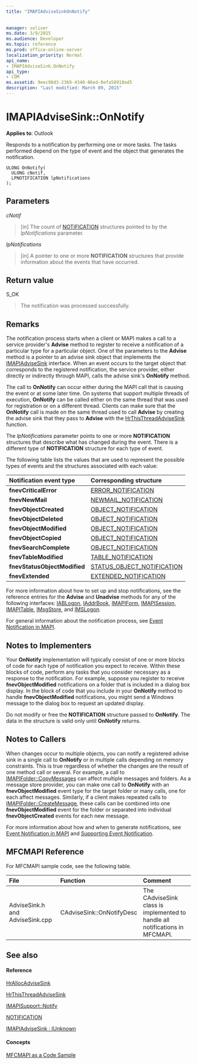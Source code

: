 ```yaml
---
title: "IMAPIAdviseSinkOnNotify"
 
 
manager: soliver
ms.date: 3/9/2015
ms.audience: Developer
ms.topic: reference
ms.prod: office-online-server
localization_priority: Normal
api_name:
- IMAPIAdviseSink.OnNotify
api_type:
- COM
ms.assetid: 9eec90d3-2369-4340-86ed-0efa58918ed5
description: "Last modified: March 09, 2015"
---
```


# IMAPIAdviseSink::OnNotify

  
  
**Applies to**: Outlook 
  
Responds to a notification by performing one or more tasks. The tasks performed depend on the type of event and the object that generates the notification. 
  
```
ULONG OnNotify(
  ULONG cNotif,
  LPNOTIFICATION lpNotifications
);
```

## Parameters

 _cNotif_
  
> [in] The count of [NOTIFICATION](notification.md) structures pointed to by the  _lpNotifications_ parameter. 
    
 _lpNotifications_
  
> [in] A pointer to one or more **NOTIFICATION** structures that provide information about the events that have occurred. 
    
## Return value

S_OK 
  
> The notification was processed successfully.
    
## Remarks

The notification process starts when a client or MAPI makes a call to a service provider's **Advise** method to register to receive a notification of a particular type for a particular object. One of the parameters to the **Advise** method is a pointer to an advise sink object that implements the [IMAPIAdviseSink](imapiadvisesinkiunknown.md) interface. When an event occurs to the target object that corresponds to the registered notification, the service provider, either directly or indirectly through MAPI, calls the advise sink's **OnNotify** method. 
  
The call to **OnNotify** can occur either during the MAPI call that is causing the event or at some later time. On systems that support multiple threads of execution, **OnNotify** can be called either on the same thread that was used for registration or on a different thread. Clients can make sure that the **OnNotify** call is made on the same thread used to call **Advise** by creating the advise sink that they pass to **Advise** with the [HrThisThreadAdviseSink](hrthisthreadadvisesink.md) function. 
  
The  _lpNotifications_ parameter points to one or more **NOTIFICATION** structures that describe what has changed during the event. There is a different type of **NOTIFICATION** structure for each type of event. 
  
The following table lists the values that are used to represent the possible types of events and the structures associated with each value:
  
|**Notification event type**|**Corresponding structure**|
|:-----|:-----|
|**fnevCriticalError** <br/> |[ERROR_NOTIFICATION](error_notification.md) <br/> |
|**fnevNewMail** <br/> |[NEWMAIL_NOTIFICATION](newmail_notification.md) <br/> |
|**fnevObjectCreated** <br/> |[OBJECT_NOTIFICATION](object_notification.md) <br/> |
|**fnevObjectDeleted** <br/> |[OBJECT_NOTIFICATION](object_notification.md) <br/> |
|**fnevObjectModified** <br/> |[OBJECT_NOTIFICATION](object_notification.md) <br/> |
|**fnevObjectCopied** <br/> |[OBJECT_NOTIFICATION](object_notification.md) <br/> |
|**fnevSearchComplete** <br/> |[OBJECT_NOTIFICATION](object_notification.md) <br/> |
|**fnevTableModified** <br/> |[TABLE_NOTIFICATION](table_notification.md) <br/> |
|**fnevStatusObjectModified** <br/> |[STATUS_OBJECT_NOTIFICATION](status_object_notification.md) <br/> |
|**fnevExtended** <br/> |[EXTENDED_NOTIFICATION](extended_notification.md) <br/> |
   
For more information about how to set up and stop notifications, see the reference entries for the **Advise** and **Unadvise** methods for any of the following interfaces: [IABLogon](iablogoniunknown.md), [IAddrBook](iaddrbookimapiprop.md), [IMAPIForm](imapiformiunknown.md), [IMAPISession](imapisessioniunknown.md), [IMAPITable](imapitableiunknown.md), [IMsgStore](imsgstoreimapiprop.md), and [IMSLogon](imslogoniunknown.md). 
  
For general information about the notification process, see [Event Notification in MAPI](event-notification-in-mapi.md). 
  
## Notes to Implementers

Your **OnNotify** implementation will typically consist of one or more blocks of code for each type of notification you expect to receive. Within these blocks of code, perform any tasks that you consider necessary as a response to the notification. For example, suppose you register to receive **fnevObjectModified** notifications on a folder that is included in a dialog box display. In the block of code that you include in your **OnNotify** method to handle **fnevObjectModified** notifications, you might send a Windows message to the dialog box to request an updated display. 
  
Do not modify or free the **NOTIFICATION** structure passed to **OnNotify**. The data in the structure is valid only until **OnNotify** returns. 
  
## Notes to Callers

When changes occur to multiple objects, you can notify a registered advise sink in a single call to **OnNotify** or in multiple calls depending on memory constraints. This is true regardless of whether the changes are the result of one method call or several. For example, a call to [IMAPIFolder::CopyMessages](imapifolder-copymessages.md) can affect multiple messages and folders. As a message store provider, you can make one call to **OnNotify** with an **fnevObjectModified** event type for the target folder or many calls, one for each affect messages. Similarly, if a client makes repeated calls to [IMAPIFolder::CreateMessage](imapifolder-createmessage.md), these calls can be combined into one **fnevObjectModified** event for the folder or separated into individual **fnevObjectCreated** events for each new message. 
  
For more information about how and when to generate notifications, see [Event Notification in MAPI](event-notification-in-mapi.md) and [Supporting Event Notification](supporting-event-notification.md). 
  
## MFCMAPI Reference

For MFCMAPI sample code, see the following table.
  
|**File**|**Function**|**Comment**|
|:-----|:-----|:-----|
|AdviseSink.h and AdviseSink.cpp  <br/> |CAdviseSink::OnNotifyDesc  <br/> |The CAdviseSink class is implemented to handle all notifications in MFCMAPI.  <br/> |
   
## See also

#### Reference

[HrAllocAdviseSink](hrallocadvisesink.md)
  
[HrThisThreadAdviseSink](hrthisthreadadvisesink.md)
  
[IMAPISupport::Notify](imapisupport-notify.md)
  
[NOTIFICATION](notification.md)
  
[IMAPIAdviseSink : IUnknown](imapiadvisesinkiunknown.md)
#### Concepts

[MFCMAPI as a Code Sample](mfcmapi-as-a-code-sample.md)


